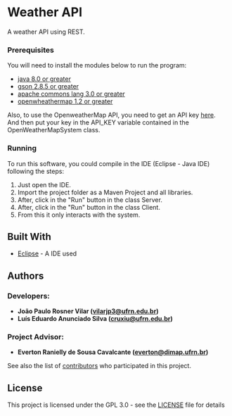 # Weather API
A weather API using REST.

### Prerequisites

You will need to install the modules below to run the program: 
* [java 8.0 or greater](http://www.oracle.com/technetwork/java/javase/downloads/jdk8-downloads-2133151.html)
* [gson 2.8.5 or greater](http://central.maven.org/maven2/com/google/code/gson/gson/)
* [apache commons lang 3.0 or greater](https://mvnrepository.com/artifact/org.apache.commons/commons-lang3/3.0)
* [openwheathermap 1.2 or greater](https://mvnrepository.com/artifact/org.openweathermap.java-api)

Also, to use the OpenweatherMap API, you need to get an API key [here](https://home.openweathermap.org/users/sign_up). And then put your key in the API_KEY variable contained in the OpenWeatherMapSystem class.

### Running

To run this software, you could compile in the IDE (Eclipse - Java IDE) following the steps:
1. Just open the IDE.
2. Import the project folder as a Maven Project and all libraries.
3. After, click in the "Run" button in the class Server.
4. After, click in the "Run" button in the class Client.
5. From this it only interacts with the system.

## Built With

* [Eclipse](https://www.eclipse.org/) - A IDE used

## Authors
### Developers: 
* **João Paulo Rosner Vilar ([vilarjp3@ufrn.edu.br](mailto:vilarjp3@ufrn.edu.br))**
* **Luís Eduardo Anunciado Silva ([cruxiu@ufrn.edu.br](mailto:cruxiu@ufrn.edu.br))** 
### Project Advisor: 
* **Everton Ranielly de Sousa Cavalcante ([everton@dimap.ufrn.br](mailto:everton@dimap.ufrn.br))** 

See also the list of [contributors](https://github.com/vilarjp/DIM0614-WeatherAPI/contributors) who participated in this project.

## License

This project is licensed under the GPL 3.0 - see the [LICENSE](LICENSE) file for details

